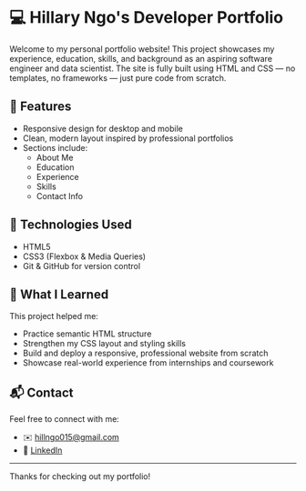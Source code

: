 # 💻 Hillary Ngo's Developer Portfolio

Welcome to my personal portfolio website! This project showcases my experience, education, skills, and background as an aspiring software engineer and data scientist. The site is fully built using HTML and CSS — no templates, no frameworks — just pure code from scratch.

## 🌟 Features

- Responsive design for desktop and mobile
- Clean, modern layout inspired by professional portfolios
- Sections include:
  - About Me
  - Education
  - Experience
  - Skills
  - Contact Info

## 🚀 Technologies Used

- HTML5
- CSS3 (Flexbox & Media Queries)
- Git & GitHub for version control

## 🧠 What I Learned

This project helped me:
- Practice semantic HTML structure
- Strengthen my CSS layout and styling skills
- Build and deploy a responsive, professional website from scratch
- Showcase real-world experience from internships and coursework


## 📬 Contact

Feel free to connect with me:

- ✉️ hillngo015@gmail.com  
- 💼 [LinkedIn](https://www.linkedin.com/in/hillary-ngo)

---


Thanks for checking out my portfolio!
